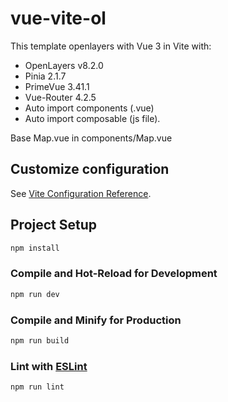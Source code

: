 # vue-vite-ol
This template openlayers with Vue 3 in Vite with:
* OpenLayers v8.2.0
* Pinia 2.1.7
* PrimeVue 3.41.1
* Vue-Router 4.2.5
* Auto import components (.vue)
* Auto import composable (js file).

Base Map.vue in components/Map.vue

## Customize configuration

See [Vite Configuration Reference](https://vitejs.dev/config/).

## Project Setup
```sh
npm install
```

### Compile and Hot-Reload for Development
```sh
npm run dev
```

### Compile and Minify for Production

```sh
npm run build
```

### Lint with [ESLint](https://eslint.org/)

```sh
npm run lint
```
